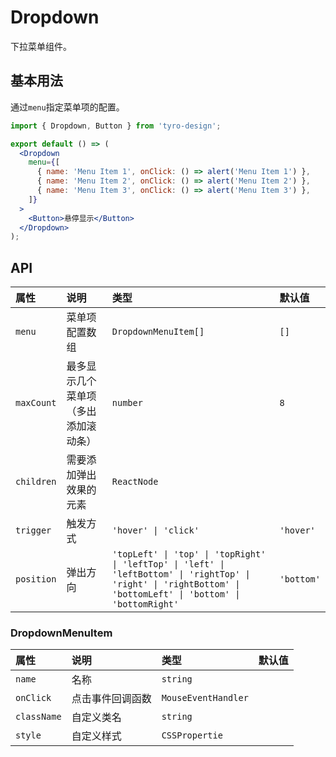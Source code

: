 # Dropdown

下拉菜单组件。

## 基本用法

通过`menu`指定菜单项的配置。

```jsx
import { Dropdown, Button } from 'tyro-design';

export default () => (
  <Dropdown
    menu={[
      { name: 'Menu Item 1', onClick: () => alert('Menu Item 1') },
      { name: 'Menu Item 2', onClick: () => alert('Menu Item 2') },
      { name: 'Menu Item 3', onClick: () => alert('Menu Item 3') },
    ]}
  >
    <Button>悬停显示</Button>
  </Dropdown>
);
```

## API

| 属性       | 说明                                 | 类型                                                                                                                                                             | 默认值     |
| :--------- | :----------------------------------- | :--------------------------------------------------------------------------------------------------------------------------------------------------------------- | :--------- |
| `menu`     | 菜单项配置数组                       | `DropdownMenuItem[]`                                                                                                                                             | `[]`       |
| `maxCount` | 最多显示几个菜单项（多出添加滚动条） | `number`                                                                                                                                                         | `8`        |
| `children` | 需要添加弹出效果的元素               | `ReactNode`                                                                                                                                                      |            |
| `trigger`  | 触发方式                             | `'hover' \| 'click'`                                                                                                                                             | `'hover'`  |
| `position` | 弹出方向                             | `'topLeft' \| 'top' \| 'topRight' \| 'leftTop' \| 'left' \| 'leftBottom' \| 'rightTop' \| 'right' \| 'rightBottom' \| 'bottomLeft' \| 'bottom' \| 'bottomRight'` | `'bottom'` |

### DropdownMenuItem

| 属性        | 说明             | 类型                | 默认值 |
| :---------- | :--------------- | :------------------ | :----- |
| `name`      | 名称             | `string`            |        |
| `onClick`   | 点击事件回调函数 | `MouseEventHandler` |        |
| `className` | 自定义类名       | `string`            |        |
| `style`     | 自定义样式       | `CSSPropertie`      |        |
